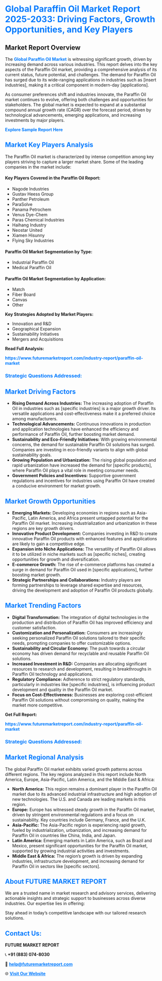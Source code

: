 <h1 style="color: #007BFF;">Global Paraffin Oil Market Report 2025-2033: Driving Factors, Growth Opportunities, and Key Players</h1>

<section id="overview">
<h2>Market Report Overview</h2>
<p>The <a href="https://www.futuremarketreport.com/industry-report/paraffin-oil-market" style="color: #007BFF; text-decoration: none;"><strong>Global Paraffin Oil Market</strong></a> is witnessing significant growth, driven by increasing demand across various industries. This report delves into the key aspects of the Paraffin Oil market, providing a comprehensive analysis of its current status, future potential, and challenges. The demand for Paraffin Oil has surged due to its wide-ranging applications in industries such as [insert industries], making it a critical component in modern-day [applications].</p>
<p>As consumer preferences shift and industries innovate, the Paraffin Oil market continues to evolve, offering both challenges and opportunities for stakeholders. The global market is expected to expand at a substantial compound annual growth rate (CAGR) over the forecast period, driven by technological advancements, emerging applications, and increasing investments by major players.</p>
</section>

<section id="overview">
<p><a href="https://www.futuremarketreport.com/request-sample/reportId=85999" style="color: #007BFF; text-decoration: none;"><strong>Explore Sample Report Here</strong></a></p>
</section>

<section id="key-players">
<h2 style="color: #007BFF;">Market Key Players Analysis</h2>
<p>The Paraffin Oil market is characterized by intense competition among key players striving to capture a larger market share. Some of the leading companies in the market include:</p>
<h4>Key Players Covered in the Paraffin Oil Report:</h4>
<ul><li>Nagode Industries</li><li>Gustav Heess Group</li><li>Panther Petroleum</li><li>ParaSolve</li><li>Panama Petrochem</li><li>Venus Dye-Chem</li><li>Paras Chemical Industries</li><li>Haihang Industry</li><li>Neostar United</li><li>Xiamen Hisunny</li><li>Flying Sky Industries</li></ul>
<h4>Paraffin Oil Market Segmentation by Type:</h4>
<ul><li>Industrial Paraffin Oil</li><li>Medical Paraffin Oil</li></ul>

<h4>Paraffin Oil Market Segmentation by Application:</h4>
<ul><li>Match</li><li>Fiber Board</li><li>Canvas</li><li>Other</li></ul>
<p><strong>Key Strategies Adopted by Market Players:</strong></p>
<ul>
<li>Innovation and R&D</li>
<li>Geographical Expansion</li>
<li>Sustainability Initiatives</li>
<li>Mergers and Acquisitions</li>
</ul>
</section>

<section>
<p><strong>Read Full Analysis: </strong></p><a href="https://www.futuremarketreport.com/industry-report/paraffin-oil-market" style="color: #007BFF; text-decoration: none;"><strong>https://www.futuremarketreport.com/industry-report/paraffin-oil-market</strong></a>
<h3 style="color: #007BFF;">Strategic Questions Addressed:</h3>
</section>

<section id="driving-factors">
<h2 style="color: #007BFF;">Market Driving Factors</h2>
<ul>
<li><strong>Rising Demand Across Industries:</strong> The increasing adoption of Paraffin Oil in industries such as [specific industries] is a major growth driver. Its versatile applications and cost-effectiveness make it a preferred choice among manufacturers.</li>
<li><strong>Technological Advancements:</strong> Continuous innovations in production and application technologies have enhanced the efficiency and performance of Paraffin Oil, further boosting market demand.</li>
<li><strong>Sustainability and Eco-Friendly Initiatives:</strong> With growing environmental concerns, the demand for sustainable Paraffin Oil solutions has surged. Companies are investing in eco-friendly variants to align with global sustainability goals.</li>
<li><strong>Growing Population and Urbanization:</strong> The rising global population and rapid urbanization have increased the demand for [specific products], where Paraffin Oil plays a vital role in meeting consumer needs.</li>
<li><strong>Government Policies and Incentives:</strong> Supportive government regulations and incentives for industries using Paraffin Oil have created a conducive environment for market growth.</li>
</ul>
</section>

<section id="growth-opportunities">
<h2 style="color: #007BFF;">Market Growth Opportunities</h2>
<ul>
<li><strong>Emerging Markets:</strong> Developing economies in regions such as Asia-Pacific, Latin America, and Africa present untapped potential for the Paraffin Oil market. Increasing industrialization and urbanization in these regions are key growth drivers.</li>
<li><strong>Innovative Product Development:</strong> Companies investing in R&D to create innovative Paraffin Oil products with enhanced features and applications are likely to gain a competitive edge.</li>
<li><strong>Expansion into Niche Applications:</strong> The versatility of Paraffin Oil allows it to be utilized in niche markets such as [specific niches], creating opportunities for growth and diversification.</li>
<li><strong>E-commerce Growth:</strong> The rise of e-commerce platforms has created a surge in demand for Paraffin Oil used in [specific applications], further boosting market growth.</li>
<li><strong>Strategic Partnerships and Collaborations:</strong> Industry players are forming partnerships to leverage shared expertise and resources, driving the development and adoption of Paraffin Oil products globally.</li>
</ul>
</section>

<section id="trending-factors">
<h2 style="color: #007BFF;">Market Trending Factors</h2>
<ul>
<li><strong>Digital Transformation:</strong> The integration of digital technologies in the production and distribution of Paraffin Oil has improved efficiency and customer satisfaction.</li>
<li><strong>Customization and Personalization:</strong> Consumers are increasingly seeking personalized Paraffin Oil solutions tailored to their specific needs, prompting companies to offer customizable options.</li>
<li><strong>Sustainability and Circular Economy:</strong> The push towards a circular economy has driven demand for recyclable and reusable Paraffin Oil solutions.</li>
<li><strong>Increased Investment in R&D:</strong> Companies are allocating significant resources to research and development, resulting in breakthroughs in Paraffin Oil technology and applications.</li>
<li><strong>Regulatory Compliance:</strong> Adherence to strict regulatory standards, particularly in industries like [specific industries], is influencing product development and quality in the Paraffin Oil market.</li>
<li><strong>Focus on Cost-Effectiveness:</strong> Businesses are exploring cost-efficient Paraffin Oil solutions without compromising on quality, making the market more competitive.</li>
</ul>
</section>

<section>
<p><strong>Get Full Report: </strong></p><a href="https://www.futuremarketreport.com/industry-report/paraffin-oil-market" style="color: #007BFF; text-decoration: none;"><strong>https://www.futuremarketreport.com/industry-report/paraffin-oil-market</strong></a>
<h3 style="color: #007BFF;">Strategic Questions Addressed:</h3>
</section>


<section id="regional-analysis">
<h2 style="color: #007BFF;">Market Regional Analysis</h2>
<p>The global Paraffin Oil market exhibits varied growth patterns across different regions. The key regions analyzed in this report include North America, Europe, Asia-Pacific, Latin America, and the Middle East & Africa:</p>
<ul>
<li><strong>North America:</strong> This region remains a dominant player in the Paraffin Oil market due to its advanced industrial infrastructure and high adoption of new technologies. The U.S. and Canada are leading markets in this region.</li>
<li><strong>Europe:</strong> Europe has witnessed steady growth in the Paraffin Oil market, driven by stringent environmental regulations and a focus on sustainability. Key countries include Germany, France, and the U.K.</li>
<li><strong>Asia-Pacific:</strong> The Asia-Pacific region is experiencing rapid growth, fueled by industrialization, urbanization, and increasing demand for Paraffin Oil in countries like China, India, and Japan.</li>
<li><strong>Latin America:</strong> Emerging markets in Latin America, such as Brazil and Mexico, present significant opportunities for the Paraffin Oil market, supported by growing industrial activities and investments.</li>
<li><strong>Middle East & Africa:</strong> The region’s growth is driven by expanding industries, infrastructure development, and increasing demand for Paraffin Oil in sectors like [specific sectors].</li>
</ul>
</section>

<footer>
<h2 style="color: #007BFF;">About FUTURE MARKET REPORT</h2>
<p>We are a trusted name in market research and advisory services, delivering actionable insights and strategic support to businesses across diverse industries. Our expertise lies in offering:</p>

<p>Stay ahead in today’s competitive landscape with our tailored research solutions.</p>

<h2 style="color: #007BFF;">Contact Us:</h2>
<p><strong>FUTURE MARKET REPORT</strong></p>
<p>📞 <strong>+91 (883) 074-8030</strong></p>
<p>📧 <strong><a href="mailto:help@futuremarketreport.com" style="color: #007BFF;">help@futuremarketreport.com</a></strong></p>
<p>🌐 <strong><a href="https://www.futuremarketreport.com/" style="color: #007BFF;">Visit Our Website</a></strong></p>
</footer>